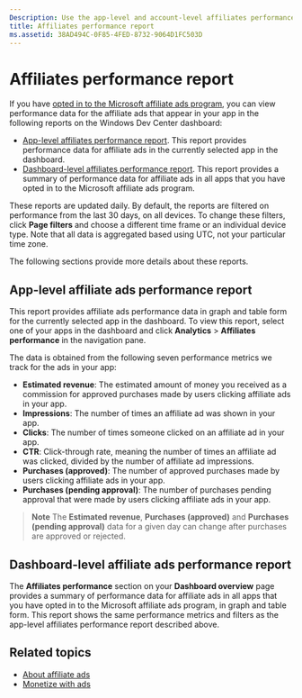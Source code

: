 ```yaml
---
Description: Use the app-level and account-level affiliates performance reports on the Windows Dev Center dashboard to view performance data for affiliate ads in your apps.
title: Affiliates performance report
ms.assetid: 38AD494C-0F85-4FED-8732-9064D1FC503D
---
```


# Affiliates performance report

If you have [opted in to the Microsoft affiliate ads program](about-affiliate-ads.md), you can view performance data for the affiliate ads that appear in your app in the following reports on the Windows Dev Center dashboard:

-   [App-level affiliates performance report](affiliates-performance-report.md#app-level-affiliates-performance-report). This report provides performance data for affiliate ads in the currently selected app in the dashboard.
-   [Dashboard-level affiliates performance report](affiliates-performance-report.md#dashboard-level-affiliates-performance-report). This report provides a summary of performance data for affiliate ads in all apps that you have opted in to the Microsoft affiliate ads program.

These reports are updated daily. By default, the reports are filtered on performance from the last 30 days, on all devices. To change these filters, click **Page filters** and choose a different time frame or an individual device type. Note that all data is aggregated based using UTC, not your particular time zone.

The following sections provide more details about these reports.

## App-level affiliate ads performance report

This report provides affiliate ads performance data in graph and table form for the currently selected app in the dashboard. To view this report, select one of your apps in the dashboard and click **Analytics** &gt; **Affiliates performance** in the navigation pane.

The data is obtained from the following seven performance metrics we track for the ads in your app:

-   **Estimated revenue**: The estimated amount of money you received as a commission for approved purchases made by users clicking affiliate ads in your app.
-   **Impressions**: The number of times an affiliate ad was shown in your app.
-   **Clicks**: The number of times someone clicked on an affiliate ad in your app.
-   **CTR**: Click-through rate, meaning the number of times an affiliate ad was clicked, divided by the number of affiliate ad impressions.
-   **Purchases (approved)**: The number of approved purchases made by users clicking affiliate ads in your app.
-   **Purchases (pending approval)**: The number of purchases pending approval that were made by users clicking affiliate ads in your app.

> **Note**  The **Estimated revenue**, **Purchases (approved)** and **Purchases (pending approval)** data for a given day can change after purchases are approved or rejected.

## Dashboard-level affiliate ads performance report

The **Affiliates performance** section on your **Dashboard overview** page provides a summary of performance data for affiliate ads in all apps that you have opted in to the Microsoft affiliate ads program, in graph and table form. This report shows the same performance metrics and filters as the app-level affiliates performance report described above.

## Related topics

* [About affiliate ads](about-affiliate-ads.md)
* [Monetize with ads](monetize-with-ads.md)
 

 


<!--HONumber=Mar16_HO5-->


